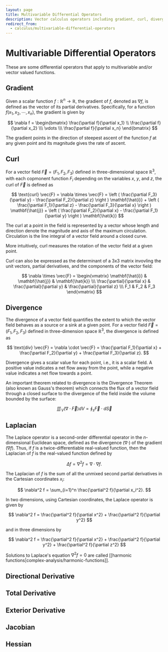 ```yaml
---
layout: page
title: Multivariable Differential Operators
description: Vector calculus operators including gradient, curl, divergence, and Laplacian with geometric interpretations, mathematical definitions, and applications to physics and engineering.
redirect_from:
  - calculus/multivariable-differential-operators
---
```


# Multivariable Differential Operators

These are some differential operators that apply to multivariable and/or vector valued functions.

## Gradient

Given a scalar function $f : \mathbb{R}^n \to \mathbb{R}$, the gradient of $f$, denoted as $\nabla f$, is defined as the vector of its partial derivatives. Specifically, for a function $f(x_1, x_2, \cdots, x_n)$, the gradient is given by

$$ \nabla f = \begin{bmatrix} \frac{\partial f}{\partial x_1} \\  \frac{\partial f}{\partial x_2} \\\ \vdots \\\ \frac{\partial f}{\partial x_n} \end{bmatrix} $$

The gradient points in the direction of steepest ascent of the function $f$ at any given point and its magnitude gives the rate of ascent.

## Curl

For a vector field $\vec{F} = (F_1, F_2, F_3)$ defined in three-dimensional space $\mathbb{R}^3$, with each copmonent function $F_i$ depending on the variables $x$, $y$, and $z$, the curl of $\vec{F}$ is defined as

$$ \text{curl} \vec{F} = \nabla \times \vec{F} = \left ( \frac{\partial F_3}{\partial y} - \frac{\partial F_2}{\partial z} \right ) \mathbf{\hat{i}} + \left ( \frac{\partial F_1}{\partial z} - \frac{\partial F_3}{\partial x} \right ) \mathbf{\hat{j}} + \left ( \frac{\partial F_2}{\partial x} - \frac{\partial F_1}{\partial y} \right ) \mathbf{\hat{k}} $$

The curl at a point in the field is represented by a vector whose length and direction denote the magnitude and axis of the maximum circulation. Circulation is the line integral of a vector field around a closed curve.

More intuitively, curl measures the rotation of the vector field at a given point.

Curl can also be expressed as the determinant of a 3x3 matrix invovling the unit vectors, partial derivatives, and the components of the vector field:

$$ \nabla \times \vec{F} = \begin{vmatrix} \mathbf{\hat{i}} & \mathbf{\hat{j}} & \mathbf{\hat{k}}  \\\ \frac{\partial}{\partial x} & \frac{\partial}{\partial y} & \frac{\partial}{\partial z} \\\ F_1 & F_2 & F_3  \end{vmatrix} $$

## Divergence

The divergence of a vector field quantifies the extent to which the vector field behaves as a source or a sink at a given point. For a vector field $\vec{F} = (F_1, F_2, F_3)$ defined in three-dimension space $\mathbb{R}^3$, the divergence is defined as

$$ \text{div} \vec{F} = \nabla \cdot \vec{F} = \frac{\partial F_1}{\partial x} + \frac{\partial F_2}{\partial y} + \frac{\partial F_3}{\partial z}. $$

Divergence gives a scalar value for each point, i.e., it is a scalar field. A positive value indicates a net flow away from the point, while a negative value indicates a net flow towards a point.

An important theorem related to divergence is the Divergence Theorem (also known as Gauss's theorem) which connects the flux of a vector field through a closed surface to the divergence of the field inside the volume bounded by the surface:

$$ \iiint_V (\nabla \cdot \vec{F}) dV = \oint_s \vec{F} \cdot d\vec{S} $$ 

## Laplacian
The Laplace operator is a second-order differential operator in the $n$-dimensional Euclidean space, defined as the divergence $(\nabla \cdot)$ of the gradient $(\nabla f$). Thus, if $f$ is a twice-differentiable real-valued function, then the Laplacian of $f$ is the real-valued function defined by

$$ \Delta f = \nabla^2 f = \nabla \cdot \nabla f. $$

The Laplacian of $f$ is the sum of all the unmixed second partial derivatives in the Cartesian coordinates $x_i$:

$$ \nabla^2 f = \sum_{i=1}^n \frac{\partial^2 f}{\partial x_i^2}. $$

In two dimensions, using Cartesian coordinates, the Laplace operator is given by

$$ \nabla^2 f = \frac{\partial^2 f}{\partial x^2} + \frac{\partial^2 f}{\partial y^2} $$

and in three dimensions by

$$ \nabla^2 f = \frac{\partial^2 f}{\partial x^2} + \frac{\partial^2 f}{\partial y^2} + \frac{\partial^2 f}{\partial z^2} $$

Solutions to Laplace's equation $\nabla^2 f = 0$ are called [[harmonic functions|complex-analysis/harmonic-functions]].


## Directional Derivative

## Total Derivative

## Exterior Derivative

## Jacobian


## Hessian
